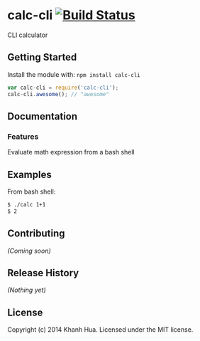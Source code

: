 # calc-cli [![Build Status](https://secure.travis-ci.org/khanhhua/calc-cli.png?branch=master)](http://travis-ci.org/khanhhua/calc-cli)

CLI calculator

## Getting Started
Install the module with: `npm install calc-cli`

```javascript
var calc-cli = require('calc-cli');
calc-cli.awesome(); // "awesome"
```

## Documentation

### Features

Evaluate math expression from a bash shell

## Examples
From bash shell:

```bash
$ ./calc 1+1
$ 2
```

## Contributing
_(Coming soon)_

## Release History
_(Nothing yet)_

## License
Copyright (c) 2014 Khanh Hua. Licensed under the MIT license.